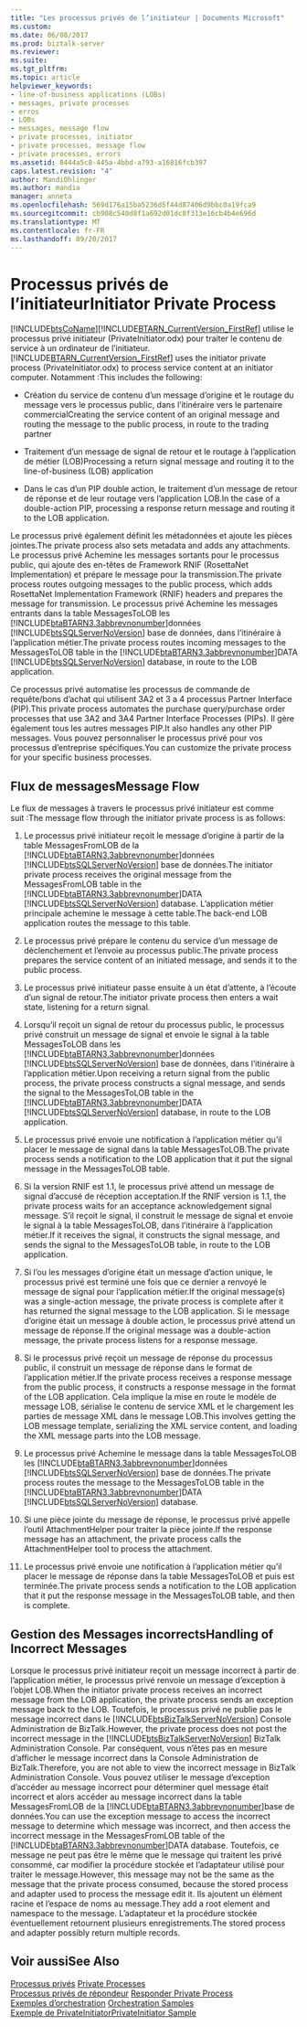 ```yaml
---
title: "Les processus privés de l’initiateur | Documents Microsoft"
ms.custom: 
ms.date: 06/08/2017
ms.prod: biztalk-server
ms.reviewer: 
ms.suite: 
ms.tgt_pltfrm: 
ms.topic: article
helpviewer_keywords:
- line-of-business applications (LOBs)
- messages, private processes
- erros
- LOBs
- messages, message flow
- private processes, initiator
- private processes, message flow
- private processes, errors
ms.assetid: 8444a5c8-445a-4bbd-a793-a16816fcb397
caps.latest.revision: "4"
author: MandiOhlinger
ms.author: mandia
manager: anneta
ms.openlocfilehash: 569d176a15ba5236d5f44d87406d9bbc0a19fca9
ms.sourcegitcommit: cb908c540d8f1a692d01dc8f313e16cb4b4e696d
ms.translationtype: MT
ms.contentlocale: fr-FR
ms.lasthandoff: 09/20/2017
---
```

# <a name="initiator-private-process"></a><span data-ttu-id="546b4-102">Processus privés de l’initiateur</span><span class="sxs-lookup"><span data-stu-id="546b4-102">Initiator Private Process</span></span>
[!INCLUDE[btsCoName](../../includes/btsconame-md.md)]<span data-ttu-id="546b4-103">[!INCLUDE[BTARN_CurrentVersion_FirstRef](../../includes/btarn-currentversion-firstref-md.md)] utilise le processus privé initiateur (PrivateInitiator.odx) pour traiter le contenu de service à un ordinateur de l’initiateur.</span><span class="sxs-lookup"><span data-stu-id="546b4-103"> [!INCLUDE[BTARN_CurrentVersion_FirstRef](../../includes/btarn-currentversion-firstref-md.md)] uses the initiator private process (PrivateInitiator.odx) to process service content at an initiator computer.</span></span> <span data-ttu-id="546b4-104">Notamment :</span><span class="sxs-lookup"><span data-stu-id="546b4-104">This includes the following:</span></span>  
  
-   <span data-ttu-id="546b4-105">Création du service de contenu d’un message d’origine et le routage du message vers le processus public, dans l’itinéraire vers le partenaire commercial</span><span class="sxs-lookup"><span data-stu-id="546b4-105">Creating the service content of an original message and routing the message to the public process, in route to the trading partner</span></span>  
  
-   <span data-ttu-id="546b4-106">Traitement d’un message de signal de retour et le routage à l’application de métier (LOB)</span><span class="sxs-lookup"><span data-stu-id="546b4-106">Processing a return signal message and routing it to the line-of-business (LOB) application</span></span>  
  
-   <span data-ttu-id="546b4-107">Dans le cas d’un PIP double action, le traitement d’un message de retour de réponse et de leur routage vers l’application LOB.</span><span class="sxs-lookup"><span data-stu-id="546b4-107">In the case of a double-action PIP, processing a response return message and routing it to the LOB application.</span></span>  
  
 <span data-ttu-id="546b4-108">Le processus privé également définit les métadonnées et ajoute les pièces jointes.</span><span class="sxs-lookup"><span data-stu-id="546b4-108">The private process also sets metadata and adds any attachments.</span></span> <span data-ttu-id="546b4-109">Le processus privé Achemine les messages sortants pour le processus public, qui ajoute des en-têtes de Framework RNIF (RosettaNet Implementation) et prépare le message pour la transmission.</span><span class="sxs-lookup"><span data-stu-id="546b4-109">The private process routes outgoing messages to the public process, which adds RosettaNet Implementation Framework (RNIF) headers and prepares the message for transmission.</span></span> <span data-ttu-id="546b4-110">Le processus privé Achemine les messages entrants dans la table MessagesToLOB les [!INCLUDE[btaBTARN3.3abbrevnonumber](../../includes/btabtarn3-3abbrevnonumber-md.md)]données [!INCLUDE[btsSQLServerNoVersion](../../includes/btssqlservernoversion-md.md)] base de données, dans l’itinéraire à l’application métier.</span><span class="sxs-lookup"><span data-stu-id="546b4-110">The private process routes incoming messages to the MessagesToLOB table in the [!INCLUDE[btaBTARN3.3abbrevnonumber](../../includes/btabtarn3-3abbrevnonumber-md.md)]DATA [!INCLUDE[btsSQLServerNoVersion](../../includes/btssqlservernoversion-md.md)] database, in route to the LOB application.</span></span>  
  
 <span data-ttu-id="546b4-111">Ce processus privé automatise les processus de commande de requête/bons d’achat qui utilisent 3A2 et 3 a 4 processus Partner Interface (PIP).</span><span class="sxs-lookup"><span data-stu-id="546b4-111">This private process automates the purchase query/purchase order processes that use 3A2 and 3A4 Partner Interface Processes (PIPs).</span></span> <span data-ttu-id="546b4-112">Il gère également tous les autres messages PIP.</span><span class="sxs-lookup"><span data-stu-id="546b4-112">It also handles any other PIP messages.</span></span> <span data-ttu-id="546b4-113">Vous pouvez personnaliser le processus privé pour vos processus d’entreprise spécifiques.</span><span class="sxs-lookup"><span data-stu-id="546b4-113">You can customize the private process for your specific business processes.</span></span>  
  
## <a name="message-flow"></a><span data-ttu-id="546b4-114">Flux de messages</span><span class="sxs-lookup"><span data-stu-id="546b4-114">Message Flow</span></span>  
 <span data-ttu-id="546b4-115">Le flux de messages à travers le processus privé initiateur est comme suit :</span><span class="sxs-lookup"><span data-stu-id="546b4-115">The message flow through the initiator private process is as follows:</span></span>  
  
1.  <span data-ttu-id="546b4-116">Le processus privé initiateur reçoit le message d’origine à partir de la table MessagesFromLOB de la [!INCLUDE[btaBTARN3.3abbrevnonumber](../../includes/btabtarn3-3abbrevnonumber-md.md)]données [!INCLUDE[btsSQLServerNoVersion](../../includes/btssqlservernoversion-md.md)] base de données.</span><span class="sxs-lookup"><span data-stu-id="546b4-116">The initiator private process receives the original message from the MessagesFromLOB table in the [!INCLUDE[btaBTARN3.3abbrevnonumber](../../includes/btabtarn3-3abbrevnonumber-md.md)]DATA [!INCLUDE[btsSQLServerNoVersion](../../includes/btssqlservernoversion-md.md)] database.</span></span> <span data-ttu-id="546b4-117">L’application métier principale achemine le message à cette table.</span><span class="sxs-lookup"><span data-stu-id="546b4-117">The back-end LOB application routes the message to this table.</span></span>  
  
2.  <span data-ttu-id="546b4-118">Le processus privé prépare le contenu du service d’un message de déclenchement et l’envoie au processus public.</span><span class="sxs-lookup"><span data-stu-id="546b4-118">The private process prepares the service content of an initiated message, and sends it to the public process.</span></span>  
  
3.  <span data-ttu-id="546b4-119">Le processus privé initiateur passe ensuite à un état d’attente, à l’écoute d’un signal de retour.</span><span class="sxs-lookup"><span data-stu-id="546b4-119">The initiator private process then enters a wait state, listening for a return signal.</span></span>  
  
4.  <span data-ttu-id="546b4-120">Lorsqu’il reçoit un signal de retour du processus public, le processus privé construit un message de signal et envoie le signal à la table MessagesToLOB dans les [!INCLUDE[btaBTARN3.3abbrevnonumber](../../includes/btabtarn3-3abbrevnonumber-md.md)]données [!INCLUDE[btsSQLServerNoVersion](../../includes/btssqlservernoversion-md.md)] base de données, dans l’itinéraire à l’application métier.</span><span class="sxs-lookup"><span data-stu-id="546b4-120">Upon receiving a return signal from the public process, the private process constructs a signal message, and sends the signal to the MessagesToLOB table in the [!INCLUDE[btaBTARN3.3abbrevnonumber](../../includes/btabtarn3-3abbrevnonumber-md.md)]DATA [!INCLUDE[btsSQLServerNoVersion](../../includes/btssqlservernoversion-md.md)] database, in route to the LOB application.</span></span>  
  
5.  <span data-ttu-id="546b4-121">Le processus privé envoie une notification à l’application métier qu’il placer le message de signal dans la table MessagesToLOB.</span><span class="sxs-lookup"><span data-stu-id="546b4-121">The private process sends a notification to the LOB application that it put the signal message in the MessagesToLOB table.</span></span>  
  
6.  <span data-ttu-id="546b4-122">Si la version RNIF est 1.1, le processus privé attend un message de signal d’accusé de réception acceptation.</span><span class="sxs-lookup"><span data-stu-id="546b4-122">If the RNIF version is 1.1, the private process waits for an acceptance acknowledgement signal message.</span></span> <span data-ttu-id="546b4-123">S’il reçoit le signal, il construit le message de signal et envoie le signal à la table MessagesToLOB, dans l’itinéraire à l’application métier.</span><span class="sxs-lookup"><span data-stu-id="546b4-123">If it receives the signal, it constructs the signal message, and sends the signal to the MessagesToLOB table, in route to the LOB application.</span></span>  
  
7.  <span data-ttu-id="546b4-124">Si l’ou les messages d’origine était un message d’action unique, le processus privé est terminé une fois que ce dernier a renvoyé le message de signal pour l’application métier.</span><span class="sxs-lookup"><span data-stu-id="546b4-124">If the original message(s) was a single-action message, the private process is complete after it has returned the signal message to the LOB application.</span></span> <span data-ttu-id="546b4-125">Si le message d’origine était un message à double action, le processus privé attend un message de réponse.</span><span class="sxs-lookup"><span data-stu-id="546b4-125">If the original message was a double-action message, the private process listens for a response message.</span></span>  
  
8.  <span data-ttu-id="546b4-126">Si le processus privé reçoit un message de réponse du processus public, il construit un message de réponse dans le format de l’application métier.</span><span class="sxs-lookup"><span data-stu-id="546b4-126">If the private process receives a response message from the public process, it constructs a response message in the format of the LOB application.</span></span> <span data-ttu-id="546b4-127">Cela implique la mise en route le modèle de message LOB, sérialise le contenu de service XML et le chargement les parties de message XML dans le message LOB.</span><span class="sxs-lookup"><span data-stu-id="546b4-127">This involves getting the LOB message template, serializing the XML service content, and loading the XML message parts into the LOB message.</span></span>  
  
9. <span data-ttu-id="546b4-128">Le processus privé Achemine le message dans la table MessagesToLOB les [!INCLUDE[btaBTARN3.3abbrevnonumber](../../includes/btabtarn3-3abbrevnonumber-md.md)]données [!INCLUDE[btsSQLServerNoVersion](../../includes/btssqlservernoversion-md.md)] base de données.</span><span class="sxs-lookup"><span data-stu-id="546b4-128">The private process routes the message to the MessagesToLOB table in the [!INCLUDE[btaBTARN3.3abbrevnonumber](../../includes/btabtarn3-3abbrevnonumber-md.md)]DATA [!INCLUDE[btsSQLServerNoVersion](../../includes/btssqlservernoversion-md.md)] database.</span></span>  
  
10. <span data-ttu-id="546b4-129">Si une pièce jointe du message de réponse, le processus privé appelle l’outil AttachmentHelper pour traiter la pièce jointe.</span><span class="sxs-lookup"><span data-stu-id="546b4-129">If the response message has an attachment, the private process calls the AttachmentHelper tool to process the attachment.</span></span>  
  
11. <span data-ttu-id="546b4-130">Le processus privé envoie une notification à l’application métier qu’il placer le message de réponse dans la table MessagesToLOB et puis est terminée.</span><span class="sxs-lookup"><span data-stu-id="546b4-130">The private process sends a notification to the LOB application that it put the response message in the MessagesToLOB table, and then is complete.</span></span>  
  
## <a name="handling-of-incorrect-messages"></a><span data-ttu-id="546b4-131">Gestion des Messages incorrects</span><span class="sxs-lookup"><span data-stu-id="546b4-131">Handling of Incorrect Messages</span></span>  
 <span data-ttu-id="546b4-132">Lorsque le processus privé initiateur reçoit un message incorrect à partir de l’application métier, le processus privé renvoie un message d’exception à l’objet LOB.</span><span class="sxs-lookup"><span data-stu-id="546b4-132">When the initiator private process receives an incorrect message from the LOB application, the private process sends an exception message back to the LOB.</span></span> <span data-ttu-id="546b4-133">Toutefois, le processus privé ne publie pas le message incorrect dans le [!INCLUDE[btsBizTalkServerNoVersion](../../includes/btsbiztalkservernoversion-md.md)] Console Administration de BizTalk.</span><span class="sxs-lookup"><span data-stu-id="546b4-133">However, the private process does not post the incorrect message in the [!INCLUDE[btsBizTalkServerNoVersion](../../includes/btsbiztalkservernoversion-md.md)] BizTalk Administration Console.</span></span> <span data-ttu-id="546b4-134">Par conséquent, vous n’êtes pas en mesure d’afficher le message incorrect dans la Console Administration de BizTalk.</span><span class="sxs-lookup"><span data-stu-id="546b4-134">Therefore, you are not able to view the incorrect message in BizTalk Administration Console.</span></span> <span data-ttu-id="546b4-135">Vous pouvez utiliser le message d’exception d’accéder au message incorrect pour déterminer quel message était incorrect et alors accéder au message incorrect dans la table MessagesFromLOB de la [!INCLUDE[btaBTARN3.3abbrevnonumber](../../includes/btabtarn3-3abbrevnonumber-md.md)]base de données.</span><span class="sxs-lookup"><span data-stu-id="546b4-135">You can use the exception message to access the incorrect message to determine which message was incorrect, and then access the incorrect message in the MessagesFromLOB table of the [!INCLUDE[btaBTARN3.3abbrevnonumber](../../includes/btabtarn3-3abbrevnonumber-md.md)]DATA database.</span></span> <span data-ttu-id="546b4-136">Toutefois, ce message ne peut pas être le même que le message qui traitent les privé consommé, car modifier la procédure stockée et l’adaptateur utilisé pour traiter le message.</span><span class="sxs-lookup"><span data-stu-id="546b4-136">However, this message may not be the same as the message that the private process consumed, because the stored process and adapter used to process the message edit it.</span></span> <span data-ttu-id="546b4-137">Ils ajoutent un élément racine et l’espace de noms au message.</span><span class="sxs-lookup"><span data-stu-id="546b4-137">They add a root element and namespace to the message.</span></span> <span data-ttu-id="546b4-138">L’adaptateur et la procédure stockée éventuellement retournent plusieurs enregistrements.</span><span class="sxs-lookup"><span data-stu-id="546b4-138">The stored process and adapter possibly return multiple records.</span></span>  
  
## <a name="see-also"></a><span data-ttu-id="546b4-139">Voir aussi</span><span class="sxs-lookup"><span data-stu-id="546b4-139">See Also</span></span>  
 <span data-ttu-id="546b4-140">[Processus privés](../../adapters-and-accelerators/accelerator-rosettanet/private-processes.md) </span><span class="sxs-lookup"><span data-stu-id="546b4-140">[Private Processes](../../adapters-and-accelerators/accelerator-rosettanet/private-processes.md) </span></span>  
 <span data-ttu-id="546b4-141">[Processus privés de répondeur](../../adapters-and-accelerators/accelerator-rosettanet/responder-private-process.md) </span><span class="sxs-lookup"><span data-stu-id="546b4-141">[Responder Private Process](../../adapters-and-accelerators/accelerator-rosettanet/responder-private-process.md) </span></span>  
 <span data-ttu-id="546b4-142">[Exemples d’orchestration](../../adapters-and-accelerators/accelerator-rosettanet/orchestration-samples.md) </span><span class="sxs-lookup"><span data-stu-id="546b4-142">[Orchestration Samples](../../adapters-and-accelerators/accelerator-rosettanet/orchestration-samples.md) </span></span>  
 [<span data-ttu-id="546b4-143">Exemple de PrivateInitiator</span><span class="sxs-lookup"><span data-stu-id="546b4-143">PrivateInitiator Sample</span></span>](../../adapters-and-accelerators/accelerator-rosettanet/privateinitiator-sample.md)